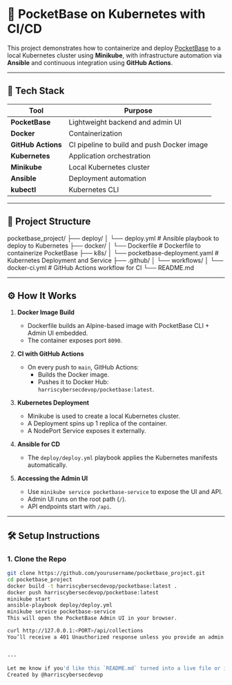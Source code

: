 # 🧩 PocketBase on Kubernetes with CI/CD

This project demonstrates how to containerize and deploy [PocketBase](https://pocketbase.io/) to a local Kubernetes cluster using **Minikube**, with infrastructure automation via **Ansible** and continuous integration using **GitHub Actions**.

---

## 🚀 Tech Stack

| Tool            | Purpose                                       |
|-----------------|-----------------------------------------------|
| **PocketBase**  | Lightweight backend and admin UI              |
| **Docker**      | Containerization                              |
| **GitHub Actions** | CI pipeline to build and push Docker image |
| **Kubernetes**  | Application orchestration                     |
| **Minikube**    | Local Kubernetes cluster                      |
| **Ansible**     | Deployment automation                         |
| **kubectl**     | Kubernetes CLI                                |

---

## 🧱 Project Structure

pocketbase_project/
├── deploy/
│ └── deploy.yml # Ansible playbook to deploy to Kubernetes
├── docker/
│ └── Dockerfile # Dockerfile to containerize PocketBase
├── k8s/
│ └── pocketbase-deployment.yaml # Kubernetes Deployment and Service
├── .github/
│ └── workflows/
│ └── docker-ci.yml # GitHub Actions workflow for CI
└── README.md


---

## ⚙️ How It Works

1. **Docker Image Build**
   - Dockerfile builds an Alpine-based image with PocketBase CLI + Admin UI embedded.
   - The container exposes port `8090`.

2. **CI with GitHub Actions**
   - On every push to `main`, GitHub Actions:
     - Builds the Docker image.
     - Pushes it to Docker Hub: `harriscybersecdevop/pocketbase:latest`.

3. **Kubernetes Deployment**
   - Minikube is used to create a local Kubernetes cluster.
   - A Deployment spins up 1 replica of the container.
   - A NodePort Service exposes it externally.

4. **Ansible for CD**
   - The `deploy/deploy.yml` playbook applies the Kubernetes manifests automatically.

5. **Accessing the Admin UI**
   - Use `minikube service pocketbase-service` to expose the UI and API.
   - Admin UI runs on the root path (`/`).
   - API endpoints start with `/api`.

---

## 🛠️ Setup Instructions

### 1. Clone the Repo

```bash
git clone https://github.com/yourusername/pocketbase_project.git
cd pocketbase_project
docker build -t harriscybersecdevop/pocketbase:latest .
docker push harriscybersecdevop/pocketbase:latest
minikube start
ansible-playbook deploy/deploy.yml
minikube service pocketbase-service
This will open the PocketBase Admin UI in your browser.

curl http://127.0.0.1:<PORT>/api/collections
You’ll receive a 401 Unauthorized response unless you provide an admin token.


---

Let me know if you'd like this `README.md` turned into a live file or if you'd like badges, screenshots, or setup videos linked as well.
Created by @harriscybersecdevop
